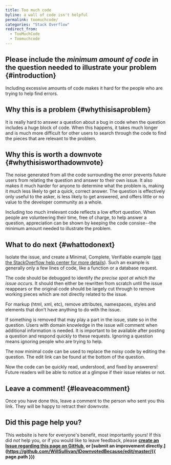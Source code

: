 ```yaml
---
title: Too much code
byline: a wall of code isn't helpful
permalink: toomuchcode/
categories: "Stack Overflow"
redirect_from:
  - TooMuchCode
  - Toomuchcode
---
```

## Please include the _minimum amount of code_ in the question needed to illustrate your problem {#introduction}
Including excessive amounts of code makes it hard for the people who are trying to help find errors.

## Why this is a problem {#whythisisaproblem}
It is really hard to answer a question about a bug in code when the question includes a huge block of code. When this happens, it takes much longer and is much more difficult for other users to search through the code to find the pieces that are relevant to the problem.

## Why this is worth a downvote {#whythisisworthadownvote}
The noise generated from all the code surrounding the error prevents future users from relating the question and answer to their own issue. It also makes it much harder for anyone to determine what the problem is, making it much less likely to get a quick, correct answer. The question is effectively only useful to the asker, is less likely to get answered, and offers little or no value to the developer community as a whole.

Including too much irrelevant code reflects a low effort question. When people are volunteering their time, free of charge, to help answer a question, appreciation can be shown by keeping the code consise--the minimum amount needed to illustrate the problem. 

## What to do next {#whattodonext}
Isolate the issue, and create a Minimal, Complete, Verifiable example ([see the StackOverflow help center for more details](https://stackoverflow.com/help/mcve)). Such an example is generally only a few lines of code, like a function or a database request.

The code should be debugged to identify _the precise spot at which the issue occurs_. It should then either be rewritten from scratch until the issue reappears or the original code should be largely cut through to remove working pieces which are not directly related to the issue.

For markup (html, xml, etc), remove attributes, namespaces, styles and elements that don't have anything to do with the issue.

If something is removed that may play a part in the issue, state so in the question. Users with domain knowledge in the issue will comment when additional information is needed. It is important to be available after posting a question and respond quickly to these requests. Ignoring a question means ignoring people who are trying to help.

The now minimal code can be used to replace the noisy code by editing the question. The edit link can be found at the bottom of the question.

Now the code can be quickly read, understood, and fixed by answerers! Future readers will be able to notice at a glimpse if their issue relates or not.

## Leave a comment! {#leaveacomment}
Once you have done this, leave a comment to the person who sent you this link. They will be happy to retract their downvote.

## Did this page help you?
This website is here for everyone's benefit, most importantly yours! If this did <i>not</i> help you, or if you would
like to leave feedback, please **[create an Issue regarding this page on GitHub,](https://github.com/WillSullivan/IDownvotedBecause/issues/new) or [submit an improvement directly.](https://github.com/WillSullivan/IDownvotedBecause/edit/master/{{ page.path }})**
